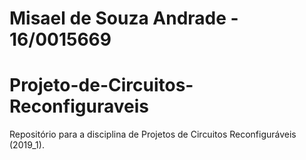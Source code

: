 # Misael de Souza Andrade - 16/0015669
# Projeto-de-Circuitos-Reconfiguraveis
Repositório para a disciplina de Projetos de Circuitos Reconfiguráveis (2019_1).

